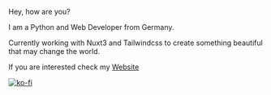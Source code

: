 Hey, how are you?

I am a Python and Web Developer from Germany.

Currently working with Nuxt3 and Tailwindcss to create something beautiful that may change the world.

If you are interested check my [Website](https://www.janikrabenstein.de)

[![ko-fi](https://ko-fi.com/img/githubbutton_sm.svg)](https://ko-fi.com/P5P7NQGZM)
